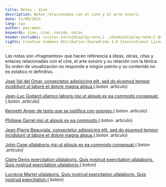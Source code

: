 ```yaml
---
title: Notas ~ Zine
description: Notas relacionadas con el cine y el arte sonoro.
date: 21/09/2023
lang: spa
author: pmiramon
keywords: zine, cine, sonido, notas
header-includes: <style>.intro{display:none;} .idioma{display:none;} @media only screen and (min-width:665px) {a.seleccion.notas::before{content:"➞ "; font-weight:bolder;}}</style>
rights: Creative Commons Attribution-ShareAlike 4.0 International License
---
```


Las notas son «fragmentos» que hacen referencia a ideas, obras, citas y enlaces relacionadas con el cine, el arte sonoro y su relación con la ténica. Su orden de visualización no responde a ningún patrón y su contenido no es estático ni definitivo.

<div class="botonera">

[José Val del Omar, consectetur adipisicing elit, sed do eiusmod tempor incididunt ut labore et dolore magna aliqua.](#intro){.boton .articulo}

[Jean-Luc Godard ullamco laboris nisi ut aliquip ex ea commodo consequat.](#intro){.boton .articulo}

[Kenneth Anger de texto que se justifica con guiones.](/notas/prueba-texto.html){.boton .articulo}

[Philippe Garrel nisi ut aliquip ex ea commodo.](#intro){.boton .articulo}

[Jean-Pierre Beauviala, consectetur adipisicing elit, sed do eiusmod tempor incididunt ut labore et dolore magna aliqua.](#intro){.boton .articulo}

[John Cage ullalaboris nisi ut aliquip ex ea commodo consequat.](#intro){.boton .articulo}

[Claire Denis exercitation ullalaboris. Quis nostrud exercitation ullalaboris. Quis nostrud exercitation ullalaboris.](#intro){.boton}

[Lucrecia Martel ullalaboris. Quis nostrud exercitation ullalaboris. Quis nostrud exercitation.](#intro){.boton}

</div>

